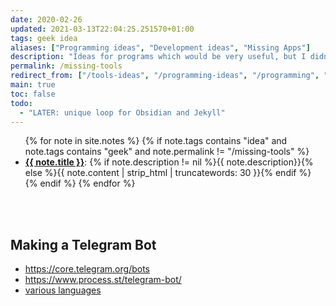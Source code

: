 ```yaml
---
date: 2020-02-26
updated: 2021-03-13T22:04:25.251570+01:00
tags: geek idea
aliases: ["Programming ideas", "Development ideas", "Missing Apps"]
description: "Ideas for programs which would be very useful, but I didn't find yet"
permalink: /missing-tools
redirect_from: ["/tools-ideas", "/programming-ideas", "/programming", "/development-ideas", "/developing", "/developing-ideas", "/apps-ideas", "/programs", "/ideas", "/missing-apps", "/missing-programs", "/missing-digital-tools", "/dev-ideas", "/software-ideas", "/sw-ideas"]
main: true
toc: false
todo:
  - "LATER: unique loop for Obsidian and Jekyll"
---
```

<ul>
{% for note in site.notes %}
	{% if note.tags contains "idea" and note.tags contains "geek" and note.permalink != "/missing-tools" %}
		<li id="{{ note.title | slugify }}"><strong><a href="{{ note.url }}" target="_blank" title="{{ note.title }}">{{ note.title }}</a></strong>: {% if note.description != nil %}{{ note.description}}{% else %}{{ note.content | strip_html | truncatewords: 30 }}{% endif %}</li>
	{% endif %}
{% endfor %}
</ul>

<br>
<br>

## Making a Telegram Bot

- <https://core.telegram.org/bots>
- <https://www.process.st/telegram-bot/>
- [various languages](https://core.telegram.org/bots/samples)